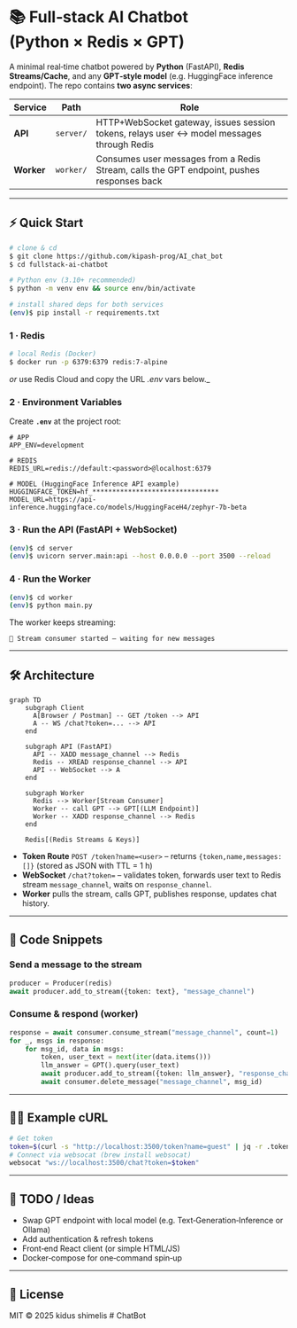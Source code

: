 # 📚 Full‑stack AI Chatbot (Python × Redis × GPT)

A minimal real‑time chatbot powered by **Python** (FastAPI), **Redis Streams/Cache**, and any **GPT‑style model** (e.g. HuggingFace inference endpoint).
The repo contains **two async services**:

| Service    | Path      | Role                                                                                      |
| ---------- | --------- | ----------------------------------------------------------------------------------------- |
| **API**    | `server/` | HTTP+WebSocket gateway, issues session tokens, relays user ↔ model messages through Redis |
| **Worker** | `worker/` | Consumes user messages from a Redis Stream, calls the GPT endpoint, pushes responses back |

---

## ⚡️ Quick Start

```bash
# clone & cd
$ git clone https://github.com/kipash-prog/AI_chat_bot
$ cd fullstack-ai-chatbot

# Python env (3.10+ recommended)
$ python -m venv env && source env/bin/activate

# install shared deps for both services
(env)$ pip install -r requirements.txt
```

### 1 · Redis

```bash
# local Redis (Docker)
$ docker run -p 6379:6379 redis:7-alpine
```

*or* use Redis Cloud and copy the URL *.env* vars below.\_

### 2 · Environment Variables

Create **`.env`** at the project root:

```env
# APP
APP_ENV=development

# REDIS
REDIS_URL=redis://default:<password>@localhost:6379

# MODEL (HuggingFace Inference API example)
HUGGINGFACE_TOKEN=hf_********************************
MODEL_URL=https://api-inference.huggingface.co/models/HuggingFaceH4/zephyr-7b-beta
```

### 3 · Run the API (FastAPI + WebSocket)

```bash
(env)$ cd server
(env)$ uvicorn server.main:api --host 0.0.0.0 --port 3500 --reload
```

### 4 · Run the Worker

```bash
(env)$ cd worker
(env)$ python main.py
```

The worker keeps streaming:

```
🚀 Stream consumer started — waiting for new messages
```

---

## 🛠️  Architecture

```mermaid
graph TD
    subgraph Client
      A[Browser / Postman] -- GET /token --> API
      A -- WS /chat?token=... --> API
    end

    subgraph API (FastAPI)
      API -- XADD message_channel --> Redis
      Redis -- XREAD response_channel --> API
      API -- WebSocket --> A
    end

    subgraph Worker
      Redis --> Worker[Stream Consumer]
      Worker -- call GPT --> GPT[(LLM Endpoint)]
      Worker -- XADD response_channel --> Redis
    end

    Redis[(Redis Streams & Keys)]
```

* **Token Route** `POST /token?name=<user>` – returns `{token,name,messages:[]}` (stored as JSON with TTL = 1 h)
* **WebSocket** `/chat?token=` – validates token, forwards user text to Redis stream `message_channel`, waits on `response_channel`.
* **Worker** pulls the stream, calls GPT, publishes response, updates chat history.

---

## 🐍 Code Snippets

### Send a message to the stream

```python
producer = Producer(redis)
await producer.add_to_stream({token: text}, "message_channel")
```

### Consume & respond (worker)

```python
response = await consumer.consume_stream("message_channel", count=1)
for _, msgs in response:
    for msg_id, data in msgs:
        token, user_text = next(iter(data.items()))
        llm_answer = GPT().query(user_text)
        await producer.add_to_stream({token: llm_answer}, "response_channel")
        await consumer.delete_message("message_channel", msg_id)
```

---

## 🏃‍♂️  Example cURL

```bash
# Get token
token=$(curl -s "http://localhost:3500/token?name=guest" | jq -r .token)
# Connect via websocat (brew install websocat)
websocat "ws://localhost:3500/chat?token=$token"
```

---

## 📝  TODO / Ideas

* Swap GPT endpoint with local model (e.g. Text‑Generation‑Inference or Ollama)
* Add authentication & refresh tokens
* Front‑end React client (or simple HTML/JS)
* Docker‑compose for one‑command spin‑up

---

## 📄 License

MIT © 2025  kidus shimelis
#   C h a t B o t  
 